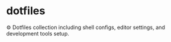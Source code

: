 # dotfiles
⚙️ Dotfiles collection including shell configs, editor settings, and development tools setup.
